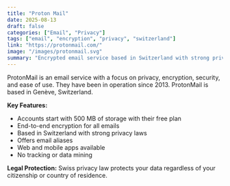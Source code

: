 ```yaml
---
title: "Proton Mail"
date: 2025-08-13
draft: false
categories: ["Email", "Privacy"]
tags: ["email", "encryption", "privacy", "switzerland"]
link: "https://protonmail.com/"
image: "/images/protonmail.svg"
summary: "Encrypted email service based in Switzerland with strong privacy protections."
---
```


ProtonMail is an email service with a focus on privacy, encryption, security, and ease of use. They have been in operation since 2013. ProtonMail is based in Genève, Switzerland.

**Key Features:**

- Accounts start with 500 MB of storage with their free plan
- End-to-end encryption for all emails
- Based in Switzerland with strong privacy laws
- Offers email aliases
- Web and mobile apps available
- No tracking or data mining

**Legal Protection:** Swiss privacy law protects your data regardless of your citizenship or country of residence.

